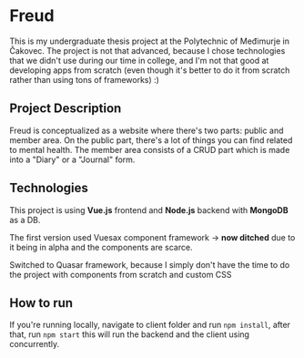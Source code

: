 # Freud 

This is my undergraduate thesis project at the Polytechnic of Međimurje in Čakovec.
The project is not that advanced, because I chose technologies that we didn't use during our 
time in college, and I'm not that good at developing apps from scratch (even though it's better
to do it from scratch rather than using tons of frameworks) :) 

## Project Description

Freud is conceptualized as a website where there's two parts: public and member area.
On the public part, there's a lot of things you can find related to mental health.
The member area consists of a CRUD part which is made into a "Diary" or a "Journal" form. 


## Technologies

This project is using **Vue.js** frontend and **Node.js** backend with **MongoDB** as a DB.

The first version used Vuesax component framework -> **now ditched** due to it being in alpha and the components are scarce.

Switched to Quasar framework, because I simply don't have the time to do the project with
components from scratch and custom CSS

## How to run

If you're running locally, navigate to client folder and run 
``` npm install ```, after that, run 
``` npm start ``` this will run the backend and the client using concurrently.

